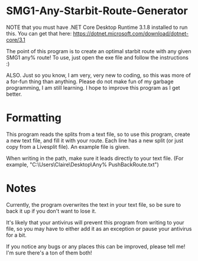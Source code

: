 # SMG1-Any-Starbit-Route-Generator
NOTE that you must have .NET Core Desktop Runtime 3.1.8 installed to run this. You can get that here: https://dotnet.microsoft.com/download/dotnet-core/3.1

The point of this program is to create an optimal starbit route with any given SMG1 any% route!
To use, just open the exe file and follow the instructions :)

ALSO. Just so you know, I am very, very new to coding, so this was more of a for-fun thing than anything. Please do not make fun of my garbage programming, I am still learning.
I hope to improve this program as I get better.

# Formatting
This program reads the splits from a text file, so to use this program, create a new text file, and fill it with your route. Each line has a new split (or just copy from a Livesplit file). An example file is given.

When writing in the path, make sure it leads directly to your text file. (For example, "C:\Users\Claire\Desktop\Any% PushBackRoute.txt")

# Notes
Currently, the program overwrites the text in your text file, so be sure to back it up if you don't want to lose it.

It's likely that your antivirus will prevent this program from writing to your file, so you may have to either add it as an exception or pause your antivirus for a bit.

If you notice any bugs or any places this can be improved, please tell me! I'm sure there's a ton of them both!
